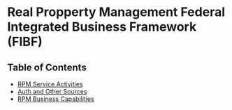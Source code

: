 # Real Propperty Management Federal Integrated Business Framework (FIBF)

## Table of Contents

- [RPM Service Activities](2%20RPM_Service_Activities.md)
- [Auth and Other Sources](3%20Auth_and_Other_Sources.md)
- [RPM Business Capabilities](4%20RPM_Business_Capabilities.md)
